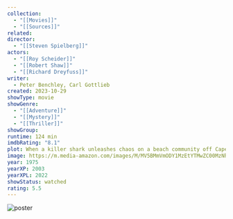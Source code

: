 ```yaml
---
collection:
  - "[[Movies]]"
  - "[[Sources]]"
related: 
director:
  - "[[Steven Spielberg]]"
actors:
  - "[[Roy Scheider]]"
  - "[[Robert Shaw]]"
  - "[[Richard Dreyfuss]]"
writer:
  - Peter Benchley, Carl Gottlieb
created: 2023-10-29
showType: movie
showGenre:
  - "[[Adventure]]"
  - "[[Mystery]]"
  - "[[Thriller]]"
showGroup: 
runtime: 124 min
imdbRating: "8.1"
plot: When a killer shark unleashes chaos on a beach community off Cape Cod, it's up to a local sheriff, a marine biologist, and an old seafarer to hunt the beast down.
image: https://m.media-amazon.com/images/M/MV5BMmVmODY1MzEtYTMwZC00MzNhLWFkNDMtZjAwM2EwODUxZTA5XkEyXkFqcGdeQXVyNTAyODkwOQ@@._V1_SX300.jpg
year: 1975
yearXP: 2003
yearXPL: 2022
showStatus: watched
rating: 5.5
---
```

![poster](https://m.media-amazon.com/images/M/MV5BMmVmODY1MzEtYTMwZC00MzNhLWFkNDMtZjAwM2EwODUxZTA5XkEyXkFqcGdeQXVyNTAyODkwOQ@@._V1_SX300.jpg)


